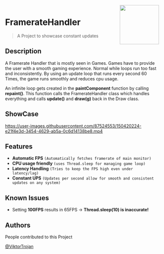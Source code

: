 <img src="https://user-images.githubusercontent.com/87524553/150416129-693ba888-2cd0-4c78-b746-2bb07624deb7.png" align="right" width = 128 height = 128>

# FramerateHandler
> A Project to showcase constant updates

## Description

A Framerate Handler that is mostly seen in Games. Games have to provide the user with a smooth gaming experience. Normal while loops run too fast and inconsistently. By using an update loop that runs every second 60 Times, the game runs smoothly and reduces cpu usage.

An infinite loop gets created in the **paintComponent** function by calling **repaint()**. This function calls the FramerateHandler class which handles everything and calls **update()** and **draw(g)** back in the Draw class.

## ShowCase
https://user-images.githubusercontent.com/87524553/150420224-e21f4e3d-3454-4629-ab5a-0c6d14138be8.mp4

## Features
* **Automatic FPS** ``(Automatically fetches framerate of main monitor)``
* **CPU usage friendly** ``(uses Thread.sleep for managing game loop)``
* **Latency Handling** ``(Tries to keep the FPS high even under latency/lag)``
* **Constant UPS** ``(Updates per second allow for smooth and consistent updates on any system)``

## Known Issues
* Setting **100FPS** results in 65FPS -> **Thread.sleep(10) is inaccurate!**

## Authors

People contributed to this Project

[@ViktorTrojan](https://github.com/ViktorTrojan)

